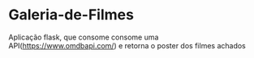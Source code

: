 # Galeria-de-Filmes
Aplicação flask, que consome consome uma API(https://www.omdbapi.com/) e retorna o poster dos filmes achados
